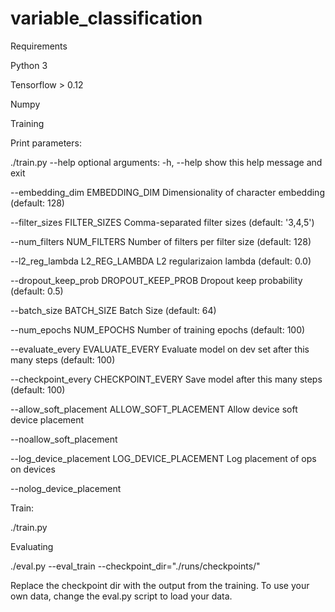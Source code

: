 # variable_classification

Requirements


Python 3

Tensorflow > 0.12

Numpy


Training


Print parameters:


./train.py --help
optional arguments:
  -h, --help            show this help message and exit
  
  --embedding_dim EMBEDDING_DIM
                        Dimensionality of character embedding (default: 128)
						
  --filter_sizes FILTER_SIZES
                        Comma-separated filter sizes (default: '3,4,5')
						
  --num_filters NUM_FILTERS
                        Number of filters per filter size (default: 128)
						
  --l2_reg_lambda L2_REG_LAMBDA
                        L2 regularizaion lambda (default: 0.0)
						
  --dropout_keep_prob DROPOUT_KEEP_PROB
                        Dropout keep probability (default: 0.5)
						
  --batch_size BATCH_SIZE
                        Batch Size (default: 64)
						
  --num_epochs NUM_EPOCHS
                        Number of training epochs (default: 100)
						
  --evaluate_every EVALUATE_EVERY
                        Evaluate model on dev set after this many steps
                        (default: 100)
						
  --checkpoint_every CHECKPOINT_EVERY
                        Save model after this many steps (default: 100)
						
  --allow_soft_placement ALLOW_SOFT_PLACEMENT
                        Allow device soft device placement
						
  --noallow_soft_placement
  
  --log_device_placement LOG_DEVICE_PLACEMENT
                        Log placement of ops on devices
						
  --nolog_device_placement
  

Train:


./train.py

Evaluating


./eval.py --eval_train --checkpoint_dir="./runs/checkpoints/"

Replace the checkpoint dir with the output from the training. To use your own data, change the eval.py script to load your data.
